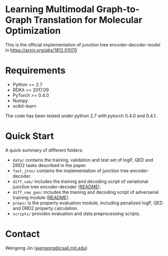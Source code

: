 # Learning Multimodal Graph-to-Graph Translation for Molecular Optimization

This is the official implementation of junction tree encoder-decoder model in https://arxiv.org/abs/1812.01070

# Requirements
* Python == 2.7
* RDKit >= 2017.09
* PyTorch >= 0.4.0
* Numpy
* scikit-learn

The code has been tested under python 2.7 with pytorch 0.4.0 and 0.4.1. 

# Quick Start
A quick summary of different folders:
* `data/` contains the training, validation and test set of logP, QED and DRD2 tasks described in the paper.
* `fast_jtnn/` contains the implementation of junction tree encoder-decoder.
* `diff_vae/` includes the training and decoding script of variational junction tree encoder-decoder ([README](./diff_vae/README.md)).
* `diff_vae_gan/` includes the training and decoding script of adversarial training module ([README](./diff_vae_gan/README.md)).
* `props/` is the property evaluation module, including penalized logP, QED and DRD2 property calculation.
* `scripts/` provides evaluation and data preprocessing scripts.

# Contact
Wengong Jin (wengong@csail.mit.edu)

